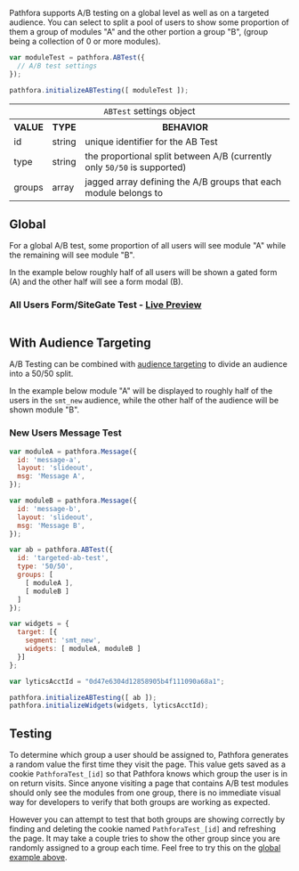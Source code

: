 Pathfora supports A/B testing on a global level as well as on a targeted audience. You can select to split a pool of users to show some proportion of them a group of modules "A" and the other portion a group "B", (group being a collection of 0 or more modules).


``` javascript
var moduleTest = pathfora.ABTest({
  // A/B test settings
});

pathfora.initializeABTesting([ moduleTest ]);
```

<table>
  <tr>
    <td colspan="3" align="center"><code>ABTest</code> settings object</td>
  </tr>
  <tr>
    <th>VALUE</th>
    <th>TYPE</th>
    <th>BEHAVIOR</th>
  </tr>
  <tr>
    <td>id</td>
    <td>string</td>
    <td>unique identifier for the AB Test</td>
  </tr>
  <tr>
    <td>type</td>
    <td>string</td>
    <td>the proportional split between A/B (currently only <code>50/50</code> is supported)</td>
  </tr>
  <tr>
    <td>groups</td>
    <td>array</td>
    <td>jagged array defining the A/B groups that each module belongs to</td>
  </tr>
</table>


## Global
For a global A/B test, some proportion of all users will see module "A" while the remaining will see module "B". 

In the example below roughly half of all users will be shown a gated form (A) and the other half will see a form modal (B).

### All Users Form/SiteGate Test - [Live Preview](../../examples/preview/ab-testing/global.html)

<pre data-src="../../examples/src/ab-testing/global.js"></pre>


## With Audience Targeting
A/B Testing can be combined with [audience targeting](targeting.md) to divide an audience into a 50/50 split. 

In the example below module "A" will be displayed to roughly half of the users in the `smt_new` audience, while the other half of the audience will be shown module "B".


### New Users Message Test

``` javascript
var moduleA = pathfora.Message({
  id: 'message-a',
  layout: 'slideout',
  msg: 'Message A',
});

var moduleB = pathfora.Message({
  id: 'message-b',
  layout: 'slideout',
  msg: 'Message B',
});

var ab = pathfora.ABTest({
  id: 'targeted-ab-test',
  type: '50/50',
  groups: [
    [ moduleA ],
    [ moduleB ]
  ]
});

var widgets = {
  target: [{
    segment: 'smt_new',
    widgets: [ moduleA, moduleB ]
  }]
};

var lyticsAcctId = "0d47e6304d12858905b4f111090a68a1";

pathfora.initializeABTesting([ ab ]);
pathfora.initializeWidgets(widgets, lyticsAcctId);
```

## Testing
To determine which group a user should be assigned to, Pathfora generates a random value the first time they visit the page. This value gets saved as a cookie `PathforaTest_[id]` so that Pathfora knows which group the user is in on return visits. Since anyone visiting a page that contains A/B test modules should only see the modules from one group, there is no immediate visual way for developers to verify that both groups are working as expected. 

However you can attempt to test that both groups are showing correctly by finding and deleting the cookie named `PathforaTest_[id]` and refreshing the page. It may take a couple tries to show the other group since you are randomly assigned to a group each time. Feel free to try this on the [global example above](../../examples/preview/ab-testing/global.html).
